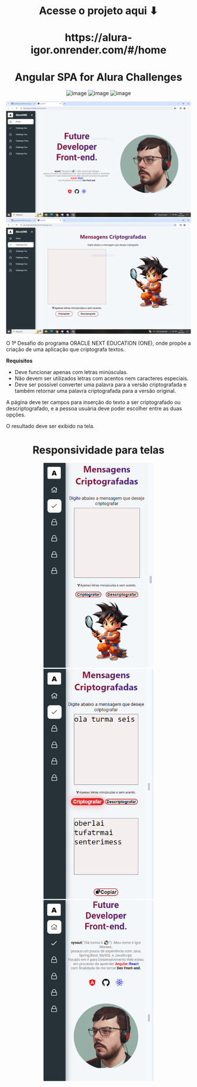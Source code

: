 <div align=center>
<h1> Acesse o projeto aqui ⬇  </h1>
  <h1>https://alura-igor.onrender.com/#/home</h1>

  # Angular SPA for Alura Challenges

 ![image](https://github.com/IgorMoraess/ONE-Alura-Igor/assets/157716005/b8277c84-6de4-4726-b402-9cb46e573ec6)
 ![image](https://github.com/IgorMoraess/ONE-Alura-Igor/assets/157716005/d35637f6-0149-4385-947e-9286699d4925)
![image](https://github.com/IgorMoraess/ONE-Alura-Igor/assets/157716005/220c1d01-082e-4567-a306-de4e4e05f213)

</div>

<div align="center" >
     <img width="600" heigth="400" src="https://raw.githubusercontent.com/IgorMoraess/ONE-Alura-Igor/main/assets/img/01.PNG">
     <img width="600" heigth="400" src="https://raw.githubusercontent.com/IgorMoraess/ONE-Alura-Igor/main/assets/img/challenger1.PNG">

</div>

O 1º Desafio do programa ORACLE NEXT EDUCATION (ONE), onde propõe a criação de uma aplicação que criptografa textos.

**Requisitos**
* Deve funcionar apenas com letras minúsculas.
* Não devem ser utilizados letras com acentos nem caracteres especiais.
* Deve ser possível converter uma palavra para a versão criptografada e também retornar uma palavra criptografada para a versão original.

A página deve ter campos para inserção do texto a ser criptografado ou descriptografado, e a pessoa usuária deve poder escolher entre as duas opções.

O resultado deve ser exibido na tela.

<div align="center">
  
# Responsividade para telas 

<img width="300" heigth="733" src="https://raw.githubusercontent.com/IgorMoraess/ONE-Alura-Igor/main/assets/img/375px.PNG">
<img width="300" heigth="733" src="https://raw.githubusercontent.com/IgorMoraess/ONE-Alura-Igor/main/assets/img/challengerone375px.PNG">
<img width="300" heigth="733" src="https://raw.githubusercontent.com/IgorMoraess/ONE-Alura-Igor/main/assets/img/home375px.PNG">

</div>
   

   



